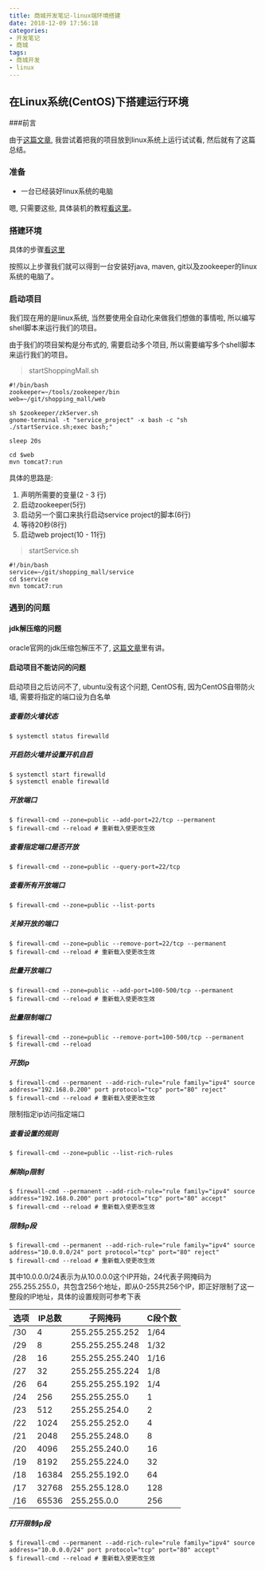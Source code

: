 ```yaml
---
title: 商城开发笔记-linux端环境搭建
date: 2018-12-09 17:56:18
categories:
- 开发笔记
- 商城
tags:
- 商城开发
- linux
---
```


## 在Linux系统(CentOS)下搭建运行环境



###前言

由于[这篇文章](/operation_system/deploy-system.html), 我尝试着把我的项目放到linux系统上运行试试看, 然后就有了这篇总结。



<!--more-->

### 准备

* 一台已经装好linux系统的电脑



嗯, 只需要这些, 具体装机的教程[看这里](/operation_system/deploy-system.html)。



### 搭建环境

具体的步骤[看这里](/linux/Linux_Basic_Operation/linux-java-git-maven-zookeeper.html)

按照以上步骤我们就可以得到一台安装好java, maven, git以及zookeeper的linux系统的电脑了。



### 启动项目

我们现在用的是linux系统, 当然要使用全自动化来做我们想做的事情啦, 所以编写shell脚本来运行我们的项目。

由于我们的项目架构是分布式的, 需要启动多个项目, 所以需要编写多个shell脚本来运行我们的项目。

> startShoppingMall.sh

```shell
#!/bin/bash
zookeeper=~/tools/zookeeper/bin
web=~/git/shopping_mall/web

sh $zookeeper/zkServer.sh
gnome-terminal -t "service_project" -x bash -c "sh ./startService.sh;exec bash;"

sleep 20s

cd $web
mvn tomcat7:run
```

具体的思路是:

1. 声明所需要的变量(2 - 3 行)
2. 启动zookeeper(5行)
3. 启动另一个窗口来执行启动service project的脚本(6行)
4. 等待20秒(8行)
5. 启动web project(10 - 11行)



> startService.sh

```shell
#!/bin/bash
service=~/git/shopping_mall/service
cd $service
mvn tomcat7:run
```



### 遇到的问题



#### jdk解压缩的问题

oracle官网的jdk压缩包解压不了,  [这篇文章](/linux/Linux_Basic_Operation/linux-java-git-maven-zookeeper.html)里有讲。



#### 启动项目不能访问的问题

启动项目之后访问不了, ubuntu没有这个问题, CentOS有, 因为CentOS自带防火墙, 需要将指定的端口设为白名单

##### 查看防火墙状态

```shell
$ systemctl status firewalld
```

##### 开启防火墙并设置开机自启

```shell
$ systemctl start firewalld
$ systemctl enable firewalld
```

##### 开放端口

```shell
$ firewall-cmd --zone=public --add-port=22/tcp --permanent
$ firewall-cmd --reload # 重新载入使更改生效
```

##### 查看指定端口是否开放

```shell
$ firewall-cmd --zone=public --query-port=22/tcp
```

##### 查看所有开放端口

```shell
$ firewall-cmd --zone=public --list-ports
```

##### 关掉开放的端口

```shell
$ firewall-cmd --zone=public --remove-port=22/tcp --permanent
$ firewall-cmd --reload # 重新载入使更改生效
```

##### 批量开放端口

```shell
$ firewall-cmd --zone=public --add-port=100-500/tcp --permanent
$ firewall-cmd --reload # 重新载入使更改生效
```

##### 批量限制端口

```shell
$ firewall-cmd --zone=public --remove-port=100-500/tcp --permanent
$ firewall-cmd --reload
```

##### 开放ip

```shell
$ firewall-cmd --permanent --add-rich-rule="rule family="ipv4" source address="192.168.0.200" port protocol="tcp" port="80" reject"
$ firewall-cmd --reload # 重新载入使更改生效
```

限制指定ip访问指定端口

##### 查看设置的规则

```shell
$ firewall-cmd --zone=public --list-rich-rules
```

##### 解除ip限制

```shell
$ firewall-cmd --permanent --add-rich-rule="rule family="ipv4" source address="192.168.0.200" port protocol="tcp" port="80" accept"
$ firewall-cmd --reload # 重新载入使更改生效
```

##### 限制ip段

```shell
$ firewall-cmd --permanent --add-rich-rule="rule family="ipv4" source address="10.0.0.0/24" port protocol="tcp" port="80" reject"
$ firewall-cmd --reload # 重新载入使更改生效
```

其中10.0.0.0/24表示为从10.0.0.0这个IP开始，24代表子网掩码为255.255.255.0，共包含256个地址，即从0-255共256个IP，即正好限制了这一整段的IP地址，具体的设置规则可参考下表

| 选项 | IP总数 | 子网掩码        | C段个数 |
| ---- | ------ | --------------- | ------- |
| /30  | 4      | 255.255.255.252 | 1/64    |
| /29  | 8      | 255.255.255.248 | 1/32    |
| /28  | 16     | 255.255.255.240 | 1/16    |
| /27  | 32     | 255.255.255.224 | 1/8     |
| /26  | 64     | 255.255.255.192 | 1/4     |
| /24  | 256    | 255.255.255.0   | 1       |
| /23  | 512    | 255.255.254.0   | 2       |
| /22  | 1024   | 255.255.252.0   | 4       |
| /21  | 2048   | 255.255.248.0   | 8       |
| /20  | 4096   | 255.255.240.0   | 16      |
| /19  | 8192   | 255.255.224.0   | 32      |
| /18  | 16384  | 255.255.192.0   | 64      |
| /17  | 32768  | 255.255.128.0   | 128     |
| /16  | 65536  | 255.255.0.0     | 256     |

##### 打开限制ip段

```shell
$ firewall-cmd --permanent --add-rich-rule="rule family="ipv4" source address="10.0.0.0/24" port protocol="tcp" port="80" accept"
$ firewall-cmd --reload # 重新载入使更改生效
```

